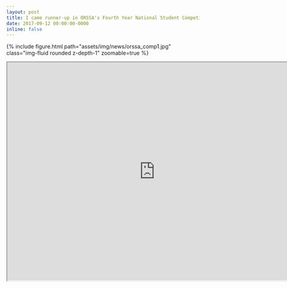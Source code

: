```yaml
---
layout: post
title: I came runner-up in ORSSA's Fourth Year National Student Competition
date: 2017-09-12 00:00:00-0000
inline: false
---
```


{% include figure.html path="assets/img/news/orssa_comp1.jpg" class="img-fluid rounded z-depth-1" zoomable=true %}
<iframe width="770" height="570.32" src="https://www.youtube.com/embed/S_QAAFVKKo0"></iframe>

